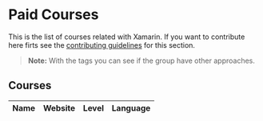 # Paid Courses

This is the list of courses related with Xamarin. If you want to contribute here firts see the [contributing guidelines](contributing-guidelines.md) for this section.

> **Note:** With the tags you can see if the group have other approaches.

## Courses

Name | Website | Level | Language
------------ | ------- | ------- | -------
